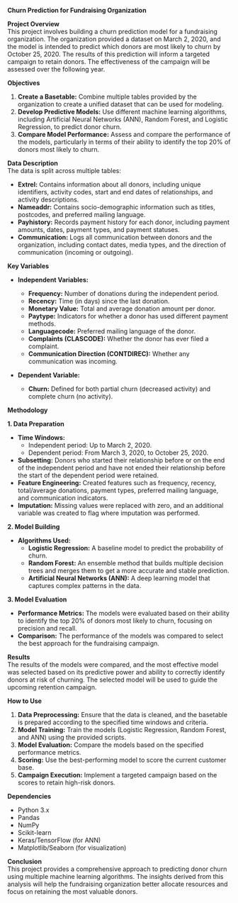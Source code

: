 
**Churn Prediction for Fundraising Organization**

**Project Overview**  
This project involves building a churn prediction model for a fundraising organization. The organization provided a dataset on March 2, 2020, and the model is intended to predict which donors are most likely to churn by October 25, 2020. The results of this prediction will inform a targeted campaign to retain donors. The effectiveness of the campaign will be assessed over the following year.

**Objectives**  
1. **Create a Basetable:** Combine multiple tables provided by the organization to create a unified dataset that can be used for modeling.
2. **Develop Predictive Models:** Use different machine learning algorithms, including Artificial Neural Networks (ANN), Random Forest, and Logistic Regression, to predict donor churn.
3. **Compare Model Performance:** Assess and compare the performance of the models, particularly in terms of their ability to identify the top 20% of donors most likely to churn.

**Data Description**  
The data is split across multiple tables:

- **Extrel:** Contains information about all donors, including unique identifiers, activity codes, start and end dates of relationships, and activity descriptions.
- **Nameaddr:** Contains socio-demographic information such as titles, postcodes, and preferred mailing language.
- **Payhistory:** Records payment history for each donor, including payment amounts, dates, payment types, and payment statuses.
- **Communication:** Logs all communication between donors and the organization, including contact dates, media types, and the direction of communication (incoming or outgoing).

**Key Variables**  
- **Independent Variables:**
  - **Frequency:** Number of donations during the independent period.
  - **Recency:** Time (in days) since the last donation.
  - **Monetary Value:** Total and average donation amount per donor.
  - **Paytype:** Indicators for whether a donor has used different payment methods.
  - **Languagecode:** Preferred mailing language of the donor.
  - **Complaints (CLASCODE):** Whether the donor has ever filed a complaint.
  - **Communication Direction (CONTDIREC):** Whether any communication was incoming.
  
- **Dependent Variable:**
  - **Churn:** Defined for both partial churn (decreased activity) and complete churn (no activity).

**Methodology**

**1. Data Preparation**  
- **Time Windows:** 
  - Independent period: Up to March 2, 2020.
  - Dependent period: From March 3, 2020, to October 25, 2020.
- **Subsetting:** Donors who started their relationship before or on the end of the independent period and have not ended their relationship before the start of the dependent period were retained.
- **Feature Engineering:** Created features such as frequency, recency, total/average donations, payment types, preferred mailing language, and communication indicators.
- **Imputation:** Missing values were replaced with zero, and an additional variable was created to flag where imputation was performed.

**2. Model Building**  
- **Algorithms Used:**
  - **Logistic Regression:** A baseline model to predict the probability of churn.
  - **Random Forest:** An ensemble method that builds multiple decision trees and merges them to get a more accurate and stable prediction.
  - **Artificial Neural Networks (ANN):** A deep learning model that captures complex patterns in the data.

**3. Model Evaluation**  
- **Performance Metrics:** The models were evaluated based on their ability to identify the top 20% of donors most likely to churn, focusing on precision and recall.
- **Comparison:** The performance of the models was compared to select the best approach for the fundraising campaign.

**Results**  
The results of the models were compared, and the most effective model was selected based on its predictive power and ability to correctly identify donors at risk of churning. The selected model will be used to guide the upcoming retention campaign.

**How to Use**  
1. **Data Preprocessing:** Ensure that the data is cleaned, and the basetable is prepared according to the specified time windows and criteria.
2. **Model Training:** Train the models (Logistic Regression, Random Forest, and ANN) using the provided scripts.
3. **Model Evaluation:** Compare the models based on the specified performance metrics.
4. **Scoring:** Use the best-performing model to score the current customer base.
5. **Campaign Execution:** Implement a targeted campaign based on the scores to retain high-risk donors.

**Dependencies**  
- Python 3.x
- Pandas
- NumPy
- Scikit-learn
- Keras/TensorFlow (for ANN)
- Matplotlib/Seaborn (for visualization)

**Conclusion**  
This project provides a comprehensive approach to predicting donor churn using multiple machine learning algorithms. The insights derived from this analysis will help the fundraising organization better allocate resources and focus on retaining the most valuable donors.

